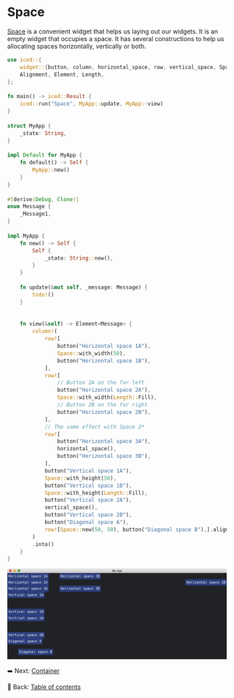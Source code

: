 # Space

[Space](https://docs.rs/iced/0.12.1/iced/widget/space/struct.Space.html) is a convenient widget that helps us laying out our widgets.
It is an empty widget that occupies a space.
It has several constructions to help us allocating spaces horizontally, vertically or both.

```rust
use iced::{
    widget::{button, column, horizontal_space, row, vertical_space, Space},
    Alignment, Element, Length,
};

fn main() -> iced::Result {
    iced::run("Space", MyApp::update, MyApp::view)
}

struct MyApp {
    _state: String,
}

impl Default for MyApp {
    fn default() -> Self {
        MyApp::new()
    }
}

#[derive(Debug, Clone)]
enum Message {
    _Message1,
}

impl MyApp {
    fn new() -> Self {
        Self {
            _state: String::new(),
        }
    }

    fn update(&mut self, _message: Message) {
        todo!()
    }


    fn view(&self) -> Element<Message> {
        column!(
            row![
                button("Horizontal space 1A"),
                Space::with_width(50),
                button("Horizontal space 1B"),
            ],
            row![
                // Button 2A on the far left
                button("Horizontal space 2A"),
                Space::with_width(Length::Fill),
                // Button 2B on the far right
                button("Horizontal space 2B"),
            ],
            // The same effect with Space 2*
            row![
                button("Horizontal space 3A"),
                horizontal_space(),
                button("Horizontal space 3B"),
            ],
            button("Vertical space 1A"),
            Space::with_height(50),
            button("Vertical space 1B"),
            Space::with_height(Length::Fill),
            button("Vertical space 2A"),
            vertical_space(),
            button("Vertical space 2B"),
            button("Diagonal space A"),
            row![Space::new(50, 50), button("Diagonal space B"),].align_y(Alignment::End),
        )
        .into()
    }
}
```

![Space](./pic/space.png)

:arrow_right:  Next: [Container](./container.md)

:blue_book: Back: [Table of contents](./../README.md)
